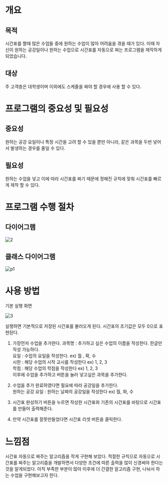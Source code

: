 # 개요

## 목적
시간표를 짤때 많은 수업들 중에 원하는 수업이 많아 어려움을 겪을 때가 있다. 이때 자신이 원하는 공강일이나 원하는 수업으로 시간표를 자동으로 짜는 프로그램을 제작하게 되었습니다.
## 대상
주 고객층은 대학생이며 이외에도 스케줄을 짜야 할 경우에 사용 할 수 있다.

# 프로그램의 중요성 및 필요성

## 중요성
원하는 공강 요일이나 특정 시간을 고려 할 수 있을 뿐만 아니라, 같은 과목을 두번 넣어서 발생하는 경우를 줄일 수 있다.
## 필요성
원하는 수업을 넣고 이에 따라 시간표를 짜기 때문에 정해진 규칙에 맞춰 시간표를 빠르게 제작 할 수 있다.

# 프로그램 수행 절차

## 다이어그램
![2](https://github.com/user-attachments/assets/c3492fdc-5a1a-4721-bb52-1d4c01fe1241)

## 클래스 다이어그램
![p1](https://github.com/user-attachments/assets/7e77f7f8-cdb5-4e48-a1b3-e46d9190244b)


# 사용 방법
기본 실행 화면<br/>

![3](https://github.com/user-attachments/assets/2489b0ff-ae18-49b1-9ebe-62319495e6ca)<br/>

실행하면 기본적으로 저장된 시간표를 불러오게 된다. 시간표의 초기값은 모두 0으로 표현된다.

1. 가장먼저 수업을 추가한다.
과목명 : 추가하고 싶은 수업의 이름을 작성한다. 한글만 작성 가능하다.<br/>
요일 : 수업의 요일을 작성한다. ex) 월 , 확, 수<br/>
시한 : 해당 수업의 시작 교시를 작성한다 ex) 1, 2, 3<br/>
학점 : 해당 수업의 학점을 작성한다 ex) 1, 2, 3<br/>
이후에 수업을 추가하고 버튼을 눌러 넣고싶은 과목을 추가한다.

2. 수업을 추가 완료하였다면 필요에 따라 공강일을 추가한다.<br/>
원하는 공강 요일 : 원하는 날짜의 공강일을 작성한다 ex) 월, 화, 수<br/>

3. 시간표 완성하기 버튼을 누르면 작성한 시간표와 기존의 시간표를 바탕으로 시간표를 만들어 출력해준다.<br/>

4. 만약 시간표를 잘못만들었다면 시간표 리셋 버튼을 클릭한다.<br/>

# 느낌점
시간표 자동으로 짜주는 알고리즘을 작게 구현해 보았다. 적절한 규칙으로 자동으로 시간표를 짜주는 알고리즘을 개발하면서 다양한 조건에 따른 출력을 많이 신경써야 한다는 것을 알게되었다. 아직 부족한 부분이 많아 이후에 더 간결한 알고리즘 구현, 나눠서 하는 수업을 구현해보고자 한다.